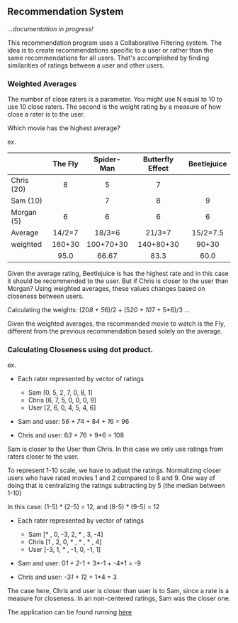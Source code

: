 ## Recommendation System

*...documentation in progress!*

This recommendation program uses a Collaborative Filtering system. The idea is to create recommendations specific to a user or rather than the same recommendations for all users. That's accomplished by finding similarities of ratings between a user and other users.


### Weighted Averages

The number of close raters is a parameter. You might use N equal to 10 to use 10 close raters. The second is the weight rating by a measure of how close a rater is to the user.

Which movie has the highest average?

ex.

|               | The Fly | Spider-Man | Butterfly Effect | Beetlejuice  |
| :------------ | :-----: | :--------: | :--------------: | :----------: |   
|   Chris  (20) |     8   |      5     |        7         |              |
|   Sam    (10) |         |      7     |        8         |      9       |
|   Morgan (5)  |     6   |      6     |        6         |      6       |
|   Average     | 14/2=7  |   18/3=6   |      21/3=7      |   15/2=7.5   |
|   weighted    | 160+30  | 100+70+30  |    140+80+30     |     90+30    |
|               |  95.0   |    66.67   |       83.3       |      60.0    |

Given the average rating, Beetlejuice is has the highest rate and in this case it should be recommended to the user. But if Chris is closer to the user than Morgan? Using weighted averages, these values changes based on closeness between users.  

Calculating the weights: (20*8 + 5*6)/2 + (5*20 + 10*7 + 5*6)/3 ...

Given the weighted averages, the recommended movie to watch is the Fly, different from the previous recommendation based solely on the average.

### Calculating Closeness using dot product.

ex.
* Each rater represented by vector of ratings
  - Sam    [0, 5, 2, 7, 0, 8, 1]
  - Chris  [6, 7, 5, 0, 0, 0, 9]
  - User   [2, 6, 0, 4, 5, 4, 6]

* Sam and user: 5*6 + 7*4 + 8*4 + 1*6 = 96
* Chris and user: 6*3 + 7*6 + 9*6 = 108

Sam is closer to the User than Chris. In this case we only use ratings from raters closer to the user.

To represent 1-10 scale, we have to adjust the ratings. Normalizing closer users who have rated movies 1 and 2 compared to 8 and 9. One way of doing that is centralizing the ratings subtracting by 5 (the median between 1-10)

In this case: (1-5) * (2-5) = 12, and (8-5) * (9-5) = 12

* Each rater represented by vector of ratings

  - Sam    [* , 0, -3, 2, * , 3, -4]
  - Chris  [1 , 2, 0, * , * , * , 4]
  - User   [-3, 1, * , -1, 0, -1, 1]

* Sam and user: 0*1 + 2*-1 + 3*-1 + -4*1 = -9
* Chris and user: -3*1 + 1*2 + 1*4 = 3

The case here, Chris and user is closer than user is to Sam, since a rate is a measure for closeness. In an non-centered ratings, Sam was the closer one.



The application can be found running [here](http://www.dukelearntoprogram.com/capstone/recommender.php?id=Rps2Qm01LkxMEX)
